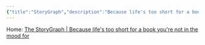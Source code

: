 ```yaml
---
{"title":"StoryGraph","description":"Because life's too short for a book you're not in the mood for","date":"2025-08-05","tags":["reading","metrics","tracking"],"dg-publish":true,"created":"2025-08-05 16:55:30","updated":"2025-08-05T16:56:10-04:00","permalink":"/reference/2025/story-graph/","dgPassFrontmatter":true,"noteIcon":"3"}
---
```


Home: [The StoryGraph \| Because life's too short for a book you're not in the mood for](https://thestorygraph.com/)